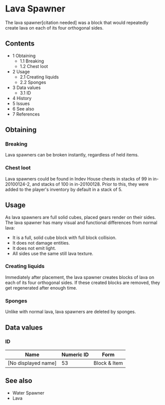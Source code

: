 # Lava Spawner
The lava spawner[citation needed] was a block that would repeatedly create lava on each of its four orthogonal sides.

## Contents
- 1 Obtaining
	- 1.1 Breaking
	- 1.2 Chest loot
- 2 Usage
	- 2.1 Creating liquids
	- 2.2 Sponges
- 3 Data values
	- 3.1 ID
- 4 History
- 5 Issues
- 6 See also
- 7 References

## Obtaining
### Breaking
Lava spawners can be broken instantly, regardless of held items.

### Chest loot
Lava spawners could be found in Indev House chests in stacks of 99 in in-20100124-2, and stacks of 100 in in-20100128. Prior to this, they were added to the player's inventory by default in a stack of 5.

## Usage
As lava spawners are full solid cubes, placed gears render on their sides.
The lava spawner has many visual and functional differences from normal lava:

- It is a full, solid cube block with full block collision.
- It does not damage entities.
- It does not emit light.
- All sides use the same still lava texture.

### Creating liquids
Immediately after placement, the lava spawner creates blocks of lava on each of its four orthogonal sides. If these created blocks are removed, they get regenerated after enough time.

### Sponges
Unlike with normal lava, lava spawners are deleted by sponges.

## Data values
### ID
| Name                | Numeric ID | Form         |
|---------------------|------------|--------------|
| [No displayed name] | 53         | Block & Item |

## See also
- Water Spawner
- Lava

